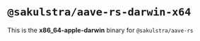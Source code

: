 # `@sakulstra/aave-rs-darwin-x64`

This is the **x86_64-apple-darwin** binary for `@sakulstra/aave-rs`
